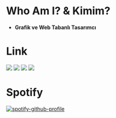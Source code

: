 <h1>
 <b>Who Am I? & Kimim?</b>
</h1>
<ul>
 <li><b>Grafik ve Web Tabanlı Tasarımcı</b></li>
</ul>
<ul>
</ul>
<h3>
 <h1>Link</h1>
 <a href="https://open.spotify.com/user/zzykeijuuo3t2kpl6grmgo6gy" target="blank_">
  <img src="https://img.shields.io/badge/spotify%20-00b321.svg?&style=for-the-badge&logo=spotify&logoColor=white"></a>
 <a href="https://discord.gg/ykzDraBk" target="blank_">
  <img src="https://img.shields.io/badge/discord%20-5662F6.svg?&style=for-the-badge&logo=discord&logoColor=white"></a>
 <a href="https://steamcommunity.com/id/saturntr/" target="blank_">
  <img src="https://img.shields.io/badge/Steam%20-1A204A.svg?&style=for-the-badge&logo=STEAM&logoColor=white"></a>
 <a href="https://tr.pinterest.com/beforemyfunerallx/" target="blank_">
  <img src="https://img.shields.io/badge/Pinterest%20-E60023.svg?&style=for-the-badge&logo=pinterest&logoColor=white"></a>
</h3>

<br>
<h1>Spotify</h1>

[![spotify-github-profile](https://spotify-github-profile.vercel.app/api/view?uid=zzykeijuuo3t2kpl6grmgo6gy&cover_image=true&theme=default&show_offline=false&background_color=1c1c1c&interchange=false&bar_color=bb1b1b&bar_color_cover=false)](https://github.com/kittinan/spotify-github-profile)

